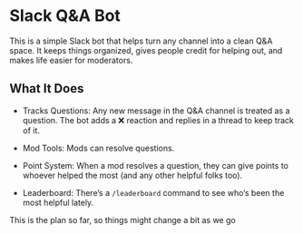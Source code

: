 # Slack Q\&A Bot

This is a simple Slack bot that helps turn any channel into a clean Q\&A space. It keeps things organized, gives people credit for helping out, and makes life easier for moderators.

## What It Does

* Tracks Questions:
  Any new message in the Q\&A channel is treated as a question. The bot adds a ❌ reaction and replies in a thread to keep track of it.

* Mod Tools:
  Mods can resolve questions.

* Point System:
  When a mod resolves a question, they can give points to whoever helped the most (and any other helpful folks too).

* Leaderboard:
  There’s a `/leaderboard` command to see who’s been the most helpful lately.

This is the plan so far, so things might change a bit as we go